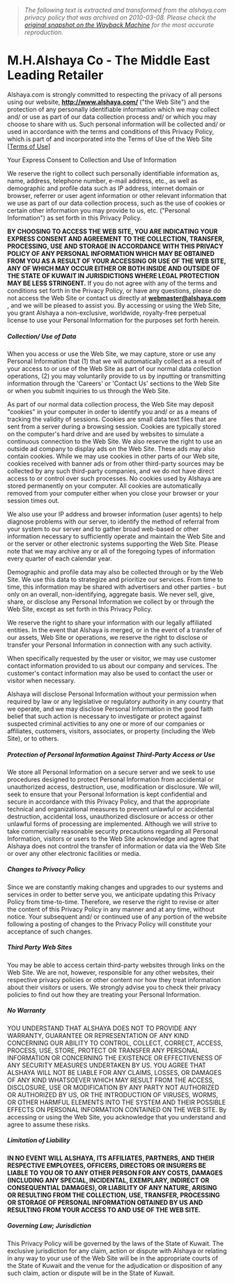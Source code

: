 > *The following text is extracted and transformed from the alshaya.com privacy policy that was archived on 2010-03-08. Please check the [original snapshot on the Wayback Machine](https://web.archive.org/web/20100308080531id_/http%3A//www.alshaya.com/PrivacyPolicy.jsp) for the most accurate reproduction.*

# M.H.Alshaya Co - The Middle East Leading Retailer

Alshaya.com is strongly committed to respecting the privacy of all persons using our website, **<http://www.alshaya.com/>** ("the Web Site") and the protection of any personally identifiable information which we may collect and/ or use as part of our data collection process and/ or which you may choose to share with us. Such personal information will be collected and/ or used in accordance with the terms and conditions of this Privacy Policy, which is part of and incorporated into the Terms of Use of the Web Site [[Terms of Use](https://web.archive.org/web/20100308080531id_/http%3A//www.alshaya.com/TermsOfUse.jsp)]

Your Express Consent to Collection and Use of Information 

We reserve the right to collect such personally identifiable information as, name, address, telephone number, e-mail address, etc., as well as demographic and profile data such as IP address, internet domain or browser, referrer or user agent information or other relevant information that we use as part of our data collection process, such as the use of cookies or certain other information you may provide to us, etc. ("Personal Information") as set forth in this Privacy Policy.

**BY CHOOSING TO ACCESS THE WEB SITE, YOU ARE INDICATING YOUR EXPRESS CONSENT AND AGREEMENT TO THE COLLECTION, TRANSFER, PROCESSING, USE AND STORAGE IN ACCORDANCE WITH THIS PRIVACY POLICY OF ANY PERSONAL INFORMATION WHICH MAY BE OBTAINED FROM YOU AS A RESULT OF YOUR ACCESSING OR USE OF THE WEB SITE, ANY OF WHICH MAY OCCUR EITHER OR BOTH INSIDE AND OUTSIDE OF THE STATE OF KUWAIT IN JURISDICTIONS WHERE LEGAL PROTECTION MAY BE LESS STRINGENT.** If you do not agree with any of the terms and conditions set forth in the Privacy Policy, or have any questions, please do not access the Web Site or contact us directly at **[webmaster@alshaya.com](mailto:webmaster@alshaya.com)** , and we will be pleased to assist you. By accessing or using the Web Site, you grant Alshaya a non-exclusive, worldwide, royalty-free perpetual license to use your Personal Information for the purposes set forth herein. 

##### **Collection/ Use of Data**

When you access or use the Web Site, we may capture, store or use any Personal Information that (1) that we will automatically collect as a result of your access to or use of the Web Site as part of our normal data collection operations, (2) you may voluntarily provide to us by inputting or transmitting information through the 'Careers' or 'Contact Us' sections to the Web Site or when you submit inquiries to us through the Web Site. 

As part of our normal data collection process, the Web Site may deposit "cookies" in your computer in order to identify you and/ or as a means of tracking the validity of sessions. Cookies are small data text files that are sent from a server during a browsing session. Cookies are typically stored on the computer's hard drive and are used by websites to simulate a continuous connection to the Web Site. We also reserve the right to use an outside ad company to display ads on the Web Site. These ads may also contain cookies. While we may use cookies in other parts of our Web site, cookies received with banner ads or from other third-party sources may be collected by any such third-party companies, and we do not have direct access to or control over such processes. No cookies used by Alshaya are stored permanently on your computer. All cookies are automatically removed from your computer either when you close your browser or your session times out. 

We also use your IP address and browser information (user agents) to help diagnose problems with our server, to identify the method of referral from your system to our server and to gather broad web-based or other information necessary to sufficiently operate and maintain the Web Site and or the server or other electronic systems supporting the Web Site. Please note that we may archive any or all of the foregoing types of information every quarter of each calendar year.

Demographic and profile data may also be collected through or by the Web Site. We use this data to strategize and prioritize our services. From time to time, this information may be shared with advertisers and other parties - but only on an overall, non-identifying, aggregate basis. We never sell, give, share, or disclose any Personal Information we collect by or through the Web Site, except as set forth in this Privacy Policy. 

We reserve the right to share your information with our legally affiliated entities. In the event that Alshaya is merged, or in the event of a transfer of our assets, Web Site or operations, we reserve the right to disclose or transfer your Personal Information in connection with any such activity.

When specifically requested by the user or visitor, we may use customer contact information provided to us about our company and services. The customer's contact information may also be used to contact the user or visitor when necessary. 

Alshaya will disclose Personal Information without your permission when required by law or any legislative or regulatory authority in any country that we operate, and we may disclose Personal Information in the good faith belief that such action is necessary to investigate or protect against suspected criminal activities to any one or more of our companies or affiliates, customers, visitors, associates, or property (including the Web Site), or to others.

##### Protection of Personal Information Against Third-Party Access or Use

We store all Personal Information on a secure server and we seek to use procedures designed to protect Personal Information from accidental or unauthorized access, destruction, use, modification or disclosure. We will, seek to ensure that your Personal Information is kept confidential and secure in accordance with this Privacy Policy, and that the appropriate technical and organizational measures to prevent unlawful or accidental destruction, accidental loss, unauthorized disclosure or access or other unlawful forms of processing are implemented. Although we will strive to take commercially reasonable security precautions regarding all Personal Information, visitors or users to the Web Site acknowledge and agree that Alshaya does not control the transfer of information or data via the Web Site or over any other electronic facilities or media. 

##### Changes to Privacy Policy

Since we are constantly making changes and upgrades to our systems and services in order to better serve you, we anticipate updating this Privacy Policy from time-to-time. Therefore, we reserve the right to revise or alter the content of this Privacy Policy in any manner and at any time, without notice. Your subsequent and/ or continued use of any portion of the website following a posting of changes to the Privacy Policy will constitute your acceptance of such changes. 

##### Third Party Web Sites 

You may be able to access certain third-party websites through links on the Web Site. We are not, however, responsible for any other websites, their respective privacy policies or other content nor how they treat information about their visitors or users. We strongly advise you to check their privacy policies to find out how they are treating your Personal Information. 

##### No Warranty

YOU UNDERSTAND THAT ALSHAYA DOES NOT TO PROVIDE ANY WARRANTY, GUARANTEE OR REPRESENTATION OF ANY KIND CONCERNING OUR ABILITY TO CONTROL, COLLECT, CORRECT, ACCESS, PROCESS, USE, STORE, PROTECT OR TRANSFER ANY PERSONAL INFORMATION OR CONCERNING THE EXISTENCE OR EFFECTIVENESS OF ANY SECURITY MEASURES UNDERTAKEN BY US. YOU AGREE THAT ALSHAYA WILL NOT BE LIABLE FOR ANY CLAIMS, LOSSES, OR DAMAGES OF ANY KIND WHATSOEVER WHICH MAY RESULT FROM THE ACCESS, DISCLOSURE, USE OR MODIFICATION BY ANY PARTY NOT AUTHORIZED OR AUTHORIZED BY US, OR THE INTRODUCTION OF VIRUSES, WORMS, OR OTHER HARMFUL ELEMENTS INTO THE SYSTEM AND THEIR POSSIBLE EFFECTS ON PERSONAL INFORMATION CONTAINED ON THE WEB SITE. By accessing or using the Web Site, you acknowledge that you understand and agree to assume these risks. 

##### Limitation of Liability 

**IN NO EVENT WILL ALSHAYA, ITS AFFILIATES, PARTNERS, AND THEIR RESPECTIVE EMPLOYEES, OFFICERS, DIRECTORS OR INSURERS BE LIABLE TO YOU OR TO ANY OTHER PERSON FOR ANY COSTS, DAMAGES (INCLUDING ANY SPECIAL, INCIDENTAL, EXEMPLARY, INDIRECT OR CONSEQUENTIAL DAMAGES), OR LIABILITY OF ANY NATURE, ARISING OR RESULTING FROM THE COLLECTION, USE, TRANSFER, PROCESSING OR STORAGE OF PERSONAL INFORMATION OBTAINED BY US AND RESULTING FROM YOUR ACCESS TO AND USE OF THE WEB SITE.**

##### Governing Law; Jurisdiction 

This Privacy Policy will be governed by the laws of the State of Kuwait. The exclusive jurisdiction for any claim, action or dispute with Alshaya or relating in any way to your use of the Web Site will be in the appropriate courts of the State of Kuwait and the venue for the adjudication or disposition of any such claim, action or dispute will be in the State of Kuwait. 
